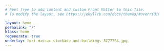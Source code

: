 ```yaml
---
# Feel free to add content and custom Front Matter to this file.
# To modify the layout, see https://jekyllrb.com/docs/themes/#overriding-theme-defaults

layout: home
permalink: "/"
klass: home
regenerate: true
underlay: fort-massac-stockade-and-buildings-3777794.jpg
---
```


